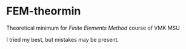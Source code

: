 # FEM-theormin
Theoretical minimum for *Finite Elements Method* course of VMK MSU

I tried my best, but mistakes may be present.

